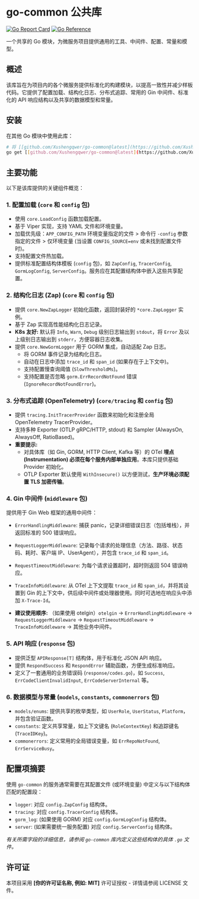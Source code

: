 # go-common 公共库

[![Go Report Card](https://goreportcard.com/badge/github.com/Xushengqwer/go-common)](https://goreportcard.com/report/github.com/Xushengqwer/go-common)
[![Go Reference](https://pkg.go.dev/badge/github.com/Xushengqwer/go-common.svg)](https://pkg.go.dev/github.com/Xushengqwer/go-common)

一个共享的 Go 模块，为微服务项目提供通用的工具、中间件、配置、常量和模型。

## 概述

该库旨在为项目内的各个微服务提供标准化的构建模块，以提高一致性并减少样板代码。它提供了配置加载、结构化日志、分布式追踪、常用的 Gin 中间件、标准化的 API 响应结构以及共享的数据模型和常量。

## 安装

在其他 Go 模块中使用此库：

```bash
# 将 [[github.com/Xushengqwer/go-common@latest](https://github.com/Xushengqwer/go-common@latest)] 替换为你的实际仓库路径
go get [[github.com/Xushengqwer/go-common@latest](https://github.com/Xushengqwer/go-common@latest)] # 或特定版本 @vX.Y.Z
```

## 主要功能

以下是该库提供的关键组件概览：

### 1. 配置加载 (`core` 和 `config` 包)

* 使用 `core.LoadConfig` 函数加载配置。
* 基于 Viper 实现，支持 YAML 文件和环境变量。
* 加载优先级：`APP_CONFIG_PATH` 环境变量指定的文件 > 命令行 `-config` 参数指定的文件 > 仅环境变量 (当设置 `CONFIG_SOURCE=env` 或未找到配置文件时)。
* 支持配置文件热加载。
* 提供标准配置结构体模板 (`config` 包)，如 `ZapConfig`, `TracerConfig`, `GormLogConfig`, `ServerConfig`。服务应在其配置结构体中嵌入这些共享配置。

### 2. 结构化日志 (Zap) (`core` 和 `config` 包)

* 提供 `core.NewZapLogger` 初始化函数，返回封装好的 `*core.ZapLogger` 实例。
* 基于 Zap 实现高性能结构化日志记录。
* **K8s 友好:** 默认将 `Info`, `Warn`, `Debug` 级别日志输出到 `stdout`，将 `Error` 及以上级别日志输出到 `stderr`，方便容器日志收集。
* 提供 `core.NewGormLogger` 用于 GORM 集成，自动适配 Zap 日志。
    * 将 GORM 事件记录为结构化日志。
    * 自动在日志中添加 `trace_id` 和 `span_id` (如果存在于上下文中)。
    * 支持配置慢查询阈值 (`SlowThresholdMs`)。
    * 支持配置是否忽略 `gorm.ErrRecordNotFound` 错误 (`IgnoreRecordNotFoundError`)。

### 3. 分布式追踪 (OpenTelemetry) (`core/tracing` 和 `config` 包)

* 提供 `tracing.InitTracerProvider` 函数来初始化和注册全局 OpenTelemetry TracerProvider。
* 支持多种 Exporter (OTLP gRPC/HTTP, stdout) 和 Sampler (AlwaysOn, AlwaysOff, RatioBased)。
* **重要提示:**
    * 对具体库（如 Gin, GORM, HTTP Client, Kafka 等）的 OTel **埋点 (Instrumentation) 必须在每个服务内部单独应用**。本库只提供基础 Provider 初始化。
    * OTLP Exporter 默认使用 `WithInsecure()` 以方便测试，**生产环境必须配置 TLS 加密传输**。

### 4. Gin 中间件 (`middleware` 包)

提供用于 Gin Web 框架的通用中间件：

* `ErrorHandlingMiddleware`: 捕获 panic，记录详细错误日志（包括堆栈），并返回标准的 500 错误响应。
* `RequestLoggerMiddleware`: 记录每个请求的处理信息（方法、路径、状态码、耗时、客户端 IP、UserAgent），并包含 `trace_id` 和 `span_id`。
* `RequestTimeoutMiddleware`: 为每个请求设置超时，超时则返回 504 错误响应。
* `TraceInfoMiddleware`:  从 OTel 上下文提取 `trace_id` 和 `span_id`，并将其设置到 Gin 的上下文中，供后续中间件或处理器使用。同时可选地在响应头中添加 `X-Trace-Id`。

* **建议使用顺序:** （如果使用 otelgin）`otelgin` -> `ErrorHandlingMiddleware` -> `RequestLoggerMiddleware` -> `RequestTimeoutMiddleware` -> `TraceInfoMiddleware` -> 其他业务中间件。

### 5. API 响应 (`response` 包)

* 提供泛型 `APIResponse[T]` 结构体，用于标准化 JSON API 响应。
* 提供 `RespondSuccess` 和 `RespondError` 辅助函数，方便生成标准响应。
* 定义了一套通用的业务错误码 (`response/codes.go`)，如 `Success`, `ErrCodeClientInvalidInput`, `ErrCodeServerInternal` 等。

### 6. 数据模型与常量 (`models`, `constants`, `commonerrors` 包)

* `models/enums`: 提供共享的枚举类型，如 `UserRole`, `UserStatus`, `Platform`，并包含验证函数。
* `constants`: 定义共享常量，如上下文键名 (`RoleContextKey`) 和追踪键名 (`TraceIDKey`)。
* `commonerrors`: 定义常用的全局错误变量，如 `ErrRepoNotFound`, `ErrServiceBusy`。

## 配置项摘要

使用 `go-common` 的服务通常需要在其配置文件 (或环境变量) 中定义与以下结构体匹配的配置段：

* `logger`: 对应 `config.ZapConfig` 结构体。
* `tracing`: 对应 `config.TracerConfig` 结构体。
* `gorm_log`: (如果使用 GORM) 对应 `config.GormLogConfig` 结构体。
* `server`: (如果需要统一服务配置) 对应 `config.ServerConfig` 结构体。

*有关所需字段的详细信息，请参阅 `go-common` 库内定义这些结构体的具体 `.go` 文件。*

## 许可证

本项目采用 **[你的许可证名称, 例如: MIT]** 许可证授权 - 详情请参阅 LICENSE 文件。